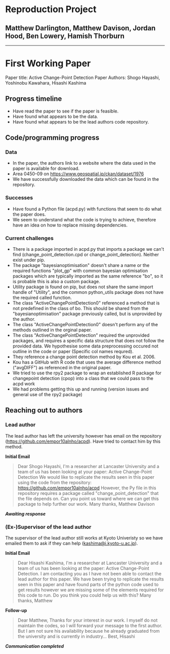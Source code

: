 # Reproduction Project
## Matthew Darlington, Matthew Davison, Jordan Hood, Ben Lowery, Hamish Thorburn

***

# First Working Paper
Paper title: Active Change-Point Detection
Paper Authors: Shogo Hayashi, Yoshinobu Kawahara, Hisashi Kashima

## Progress timeline

* Have read the paper to see if the paper is feasible.
* Have found what appears to be the data.
* Have found what appears to be the lead authors code repository.

## Code/programming progress

### Data

* In the paper, the authors link to a website where the data used in the paper is available for download.
* Area 0450-09 on https://www.geospatial.jp/ckan/dataset/1976
* We have successfully downloaded the data which can be found in the repository.

### Successes

* Have found a Python file (acpd.py) with functions that seem to do what the paper does.
* We seem to understand what the code is trying to achieve, therefore have an idea on how to replace missing dependencies.

### Current challenges

* There is a package imported in acpd.py that imports a package we can't find (change_point_detection.cpd or change_point_detection). Neither exist under pip.
* The package "bayesianoptimisation" doesn't share a name or the required functions "plot_gp" with common bayesian optimisation packages which are typically imported as the same reference "bo", so it is probable this is also a custom package.
* Utility package is found on pip, but does not share the same import handle of "Utility", and the common python_utils package does not have the required called function.
* The class "ActiveChangePointDetection0" referenced a method that is not predefined in the class of bo. This should be shared from the "bayesianoptimisation" package previously called, but is unprovided by the author.
* The class "ActiveChangePointDetection0" doesn't perform any of the methods outlined in the orginal paper.
* The class "ActiveChangePointDetection" required the unprovided packages, and requires a specific data structure that does not follow the provided data. We hypothesise some data preprocessing occured not outline in the code or paper (Specific col names requred).
* They reference a change point detection method by Kou et al. 2006.
* Kou has a GitHub with R code that uses the average difference method ("avgDIFF") as referenced in the original paper.
* We tried to use the rpy2 package to wrap an established R package for changepoint detection (cpop) into a class that we could pass to the acpd work 
* We had problems getting this up and running (version issues and general use of the rpy2 package)

## Reaching out to authors

### Lead author
The lead author has left the university however has email on the repository (https://github.com/empor10alnho/acpd). Have tried to contact him by this method.

**Initial Email**

> Dear Shogo Hayashi, I'm a researcher at Lancaster University and a team of us has been looking at your paper: Active Change-Point Detection
We would like to replicate the results seen in this paper using the code from the repository: https://github.com/empor10alnho/acpd However, the Py file in this repository requires a package called "change_point_detection" that the file depends on. Can you point us toward where we can get this package to help further our work. Many thanks, Matthew Davison

***Awaiting response***

### (Ex-)Supervisor of the lead author
The supervisor of the lead author still works at Kyoto Univeristy so we have emailed them to ask if they can help (kashima@i.kyoto-u.ac.jp).

**Initial Email**

> Dear Hisashi Kashima, I'm a researcher at Lancaster University and a team of us has been looking at the paper: Active Change-Point Detection. I am contacting you as I have not been able to contact the lead author for this paper. We have been trying to replicate the results seen in this paper and have found parts of the python code used to get results however we are missing some of the elements required for this code to run. Do you think you could help us with this? Many thanks, Matthew

**Follow-up**

> Dear Matthew, Thanks for your interest in our work. I myself do not maintain the codes, so I will forward your message to the first author. But I am not sure his availability because he already graduated from the university and is currently in industry... Best, Hisashi

***Communication completed***

